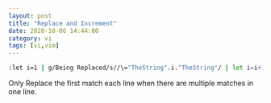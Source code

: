```yaml
---
layout: post
title: "Replace and Increment"
date: 2020-10-06 14:44:00
category: vi
tags: [vi,vim]
---
```


```bash
:let i=1 | g/Being Replaced/s//\="TheString".i."TheString"/ | let i=i+1
```

Only Replace the first match each line when there are multiple matches in one line.


[jekyll]: http://jekyllrb.com
[jekyll-gh]: https://github.com/jekyll/jekyll
[jekyll-help]: https://github.com/jekyll/jekyll-help

